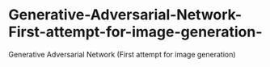 # Generative-Adversarial-Network-First-attempt-for-image-generation-
Generative Adversarial Network (First attempt for image generation)
